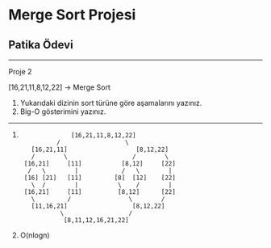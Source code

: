 # Merge Sort Projesi

## Patika Ödevi

---
Proje 2

[16,21,11,8,12,22] -> Merge Sort

1. Yukarıdaki dizinin sort türüne göre aşamalarını yazınız.
2. Big-O gösterimini yazınız.
---

1.                   [16,21,11,8,12,22] 
                 /                  \
          [16,21,11]                   [8,12,22]
          /        \                  /        \
        [16,21]     [11]           [8,12]     [22]
         /   \        |            /   \        |    
        [16] [21]   [11]         [8]  [12]    [22]
          \  /        |           \    /        |
        [16,21]     [11]          [8,12]      [22]
          \         /                \        /
          [11,16,21]                  [8,12,22]
                  \                  /
                   [8,11,12,16,21,22]

2. O(nlogn)